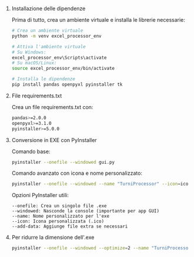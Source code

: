 1. Installazione delle dipendenze

    Prima di tutto, crea un ambiente virtuale e installa le librerie necessarie:
    ```bash
    # Crea un ambiente virtuale
    python -m venv excel_processor_env

    # Attiva l'ambiente virtuale
    # Su Windows:
    excel_processor_env\Scripts\activate
    # Su macOS/Linux:
    source excel_processor_env/bin/activate

    # Installa le dipendenze
    pip install pandas openpyxl pyinstaller tk
    ```

2. File requirements.txt

    Crea un file requirements.txt con:
    ```bash
    pandas>=2.0.0
    openpyxl>=3.1.0
    pyinstaller>=5.0.0
    ```

3. Conversione in EXE con PyInstaller

    Comando base:
    ```bash
    pyinstaller --onefile --windowed gui.py
    ```
    Comando avanzato con icona e nome personalizzato:
    ```bash
    pyinstaller --onefile --windowed --name "TurniProcessor" --icon=icon.ico gui.py
    ```
    Opzioni PyInstaller utili:
    ```
    --onefile: Crea un singolo file .exe
    --windowed: Nasconde la console (importante per app GUI)
    --name: Nome personalizzato per l'exe
    --icon: Icona personalizzata (.ico)
    --add-data: Aggiunge file extra se necessari
    ```

4. Per ridurre la dimensione dell'.exe
    ```bash
    pyinstaller --onefile --windowed --optimize=2 --name "TurniProcessor" --icon=icon.ico gui.py
    ```